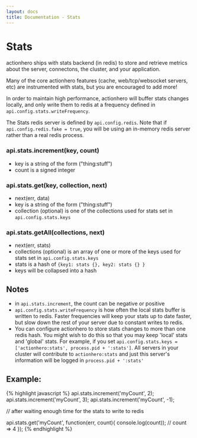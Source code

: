 ```yaml
---
layout: docs
title: Documentation - Stats
---
```


# Stats

actionhero ships with stats backend (in redis) to store and retrieve metrics about the server, connectons, the cluster, and your application.

Many of the core actionhero features (cache, web/tcp/websocket servers, etc) are instrumented with stats, but you are encouraged to add more!

In order to maintain high performance, actionhero will buffer stats changes locally, and only write them to redis at a frequency defined in `api.config.stats.writeFrequency`.

The Stats redis server is defined by `api.config.redis`. Note that if `api.config.redis.fake = true`, you will be using an in-memory redis server rather than a real redis process.

### api.stats.increment(key, count)
- key is a string of the form ("thing:stuff")
- count is a signed integer

### api.stats.get(key, collection, next)
- next(err, data)
- key is a string of the form ("thing:stuff")
- collection (optional) is one of the collections used for stats set in `api.config.stats.keys`

### api.stats.getAll(collections, next)
- next(err, stats)
- collections (optional) is an array of one or more of the keys used for stats set in `api.config.stats.keys`
- stats is a hash of `{key1: stats {}, key2: stats {} }`
- keys will be collapsed into a hash 

## Notes
- in `api.stats.increment`, the count can be negative or positive
- `api.config.stats.writeFrequency` is how often the local stats buffer is written to redis.  Faster frequencies will keep your stats up to date faster, but slow down the rest of your server due to constant writes to redis.
- You can configure actionhero to store stats changes to more than one redis hash.  You might wish to do this so that you may keep 'local' stats and 'global' stats.  For example, if you set `api.config.stats.keys = ['actionhero:stats', process.pid + ':stats']`.  All servers in your cluster will contribute to `actionhero:stats` and just this server's information will be logged in `process.pid + ':stats'`
  
## Example: 

{% highlight javascript %} 
api.stats.increment('myCount', 2);
api.stats.increment('myCount', 3);
api.stats.increment('myCount', -1);

// after waiting enough time for the stats to write to redis

api.stats.get('myCount', function(err, count){
	console.log(count)); // count => 4
});
{% endhighlight %}